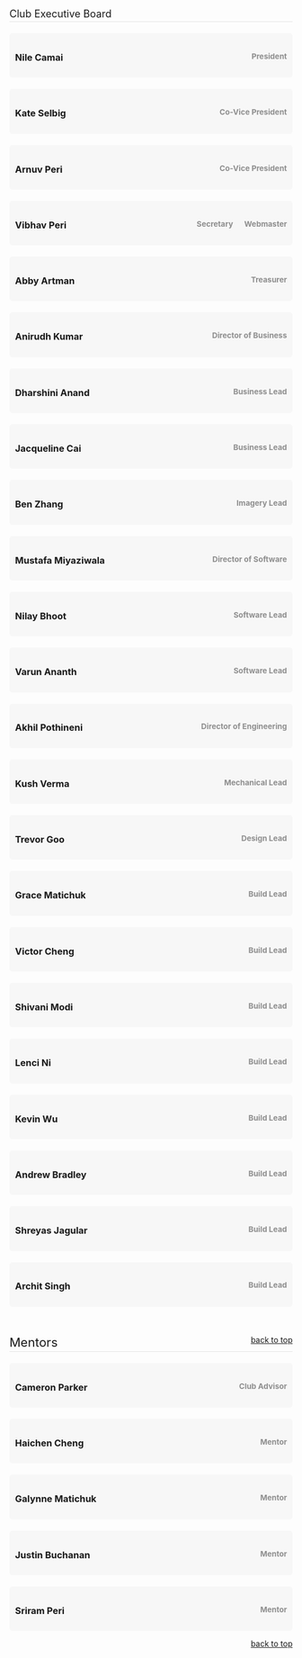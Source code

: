 <!--t About Us: 2018-2019 Exec Board t-->

<style>.role-item{margin-top:20px;padding:10px;background:#f7f7f7;border-radius:5px;}.role-item .role{font-size:13.5px;color:rgb(142,142,142);float:right;margin-left:20px}.toc-item{display:block;font-size:17px;line-height:22px;}.toc-item-header{font-size:17px;line-height:22px;}.toc-more{padding-left:30px}@media (max-width: 662px) {.role-item .role{float:none;display:block;margin-top:5px;margin-left:0;}}</style>



<div id="exec-board" style="border-bottom: 1px solid #e3e3e3;padding-bottom:3px;font-size:18px;margin-top:20px">Club Executive Board</div>

<div class="role-item" id="nile-camai">
<h3>Nile Camai
<span class="role">President</span></h3>
</div>

<div class="role-item" id="kate-selbig">
<h3>Kate Selbig
<span class="role">Co-Vice President</span></h3>
</div>

<div class="role-item" id="arnuv-peri">
<h3>Arnuv Peri
<span class="role">Co-Vice President</span></h3>
</div>

<div class="role-item" id="vibhav-peri">
<h3>Vibhav Peri
<span class="role">Webmaster</span>
<span class="role">Secretary</span>
</h3>
</div>

<div class="role-item" id="abby-artman">
<h3>Abby Artman
<span class="role">Treasurer</span></h3>
</div>

<div class="role-item" id="anirudh-kumar">
<h3>Anirudh Kumar
<span class="role">Director of Business</span>
</h3>
</div>

<div class="role-item" id="dharshini-anand">
<h3>Dharshini Anand
<span class="role">Business Lead</span></h3>
</div>

<div class="role-item" id="jacqueline-cai">
<h3>Jacqueline Cai
<span class="role">Business Lead</span></h3>
</div>

<div class="role-item" id="ben-zhang">
<h3>Ben Zhang
<span class="role">Imagery Lead</span></h3>
</div>

<div class="role-item" id="mustafa-miyaziwala">
<h3>Mustafa Miyaziwala
<span class="role">Director of Software</span></h3>
</div>

<div class="role-item" id="nilay-bhoot">
<h3>Nilay Bhoot
<span class="role">Software Lead</span></h3>
</div>

<div class="role-item" id="varun-ananth">
<h3>Varun Ananth
<span class="role">Software Lead</span></h3>
</div>

<div class="role-item" id="akhil-pothineni">
<h3>Akhil Pothineni
<span class="role">Director of Engineering</span></h3>
</div>

<div class="role-item" id="kush-verma">
<h3>Kush Verma
<span class="role">Mechanical Lead</span></h3>
</div>

<div class="role-item" id="trevor-goo">
<h3>Trevor Goo
<span class="role">Design Lead</span></h3>
</div>

<div class="role-item" id="grAce-matichuk">
<h3>Grace Matichuk
<span class="role">Build Lead</span></h3>
</div>

<div class="role-item" id="victor-cheng">
<h3>Victor Cheng
<span class="role">Build Lead</span></h3>
</div>

<div class="role-item" id="shivani-modi">
<h3>Shivani Modi
<span class="role">Build Lead</span></h3>
</div>

<div class="role-item" id="lenci-ni">
<h3>Lenci Ni
<span class="role">Build Lead</span></h3>
</div>

<div class="role-item" id="kevin-wu">
<h3>Kevin Wu
<span class="role">Build Lead</span></h3>
</div>

<div class="role-item" id="andrew-bradley">
<h3>Andrew Bradley
<span class="role">Build Lead</span></h3>
</div>

<div class="role-item" id="shreyas-jagular">
<h3>Shreyas Jagular
<span class="role">Build Lead</span></h3>
</div>

<div class="role-item" id="archit-singh">
<h3>Archit Singh
<span class="role">Build Lead</span></h3>
</div>

<div id="mentors" style="border-bottom: 1px solid #e3e3e3;padding-bottom:3px;font-size:22px;margin-top:50px">Mentors
<a href="#top" style="font-size:14px;float:right">back to top</a>
</div>

<div class="role-item" id="cameron-parker">
<h3>Cameron Parker
<span class="role">Club Advisor</span></h3>
</div>
<div class="role-item" id="haichen-cheng">
<h3>Haichen Cheng
<span class="role">Mentor</span></h3>
</div>
<div class="role-item" id="galynne-matichuk">
<h3>Galynne Matichuk
<span class="role">Mentor</span></h3>
</div>
<div class="role-item" id="buchanan-justin">
<h3>Justin Buchanan
<span class="role">Mentor</span></h3>
</div>
<div class="role-item" id="sriram-peri">
<h3>Sriram Peri
<span class="role">Mentor</span></h3>
</div>

<a href="#top" style="font-size:14px;float:right">back to top</a>
<div class="clearfix"></div>
